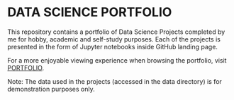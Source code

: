 # DATA SCIENCE PORTFOLIO
This repository contains a portfolio of Data Science Projects completed by me for hobby, academic and self-study purposes. Each of the projects is presented in the form of Jupyter notebooks inside GitHub landing page.

For a more enjoyable viewing experience when browsing the portfolio, visit [PORTFOLIO](URL_del_enlace).

Note: The data used in the projects (accessed in the data directory) is for demonstration purposes only.